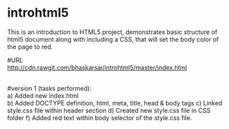 # introhtml5
This is an introduction to HTML5 project, demonstrates basic structure of html5 document along with including a CSS, that will set the body color of the page to red.

#URL <br />
<a href="http://cdn.rawgit.com/bhaskarsai/introhtml5/master/index.html" target="_blank">http://cdn.rawgit.com/bhaskarsai/introhtml5/master/index.html</a> <br /><br />

#version 1 (tasks performed):<br />
a) Added new index.html<br />
b) Added DOCTYPE definition, html, meta, title, head & body tags
c) Linked style.css file within header section
d) Created new style.css file in CSS folder
f) Added red text within body selector of the style.css file.